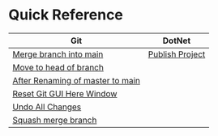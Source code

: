 # Quick Reference

|  Git   | DotNet    |
|-----------|--------------|
| [Merge branch into main](git/MergeBranchIntoMain.md) | [Publish Project](dotnet/PublishProject.md) |
| [Move to head of branch](git/MoveToHeadOfBranch.md) | |
| [After Renaming of master to main](git/AfterRenamingMasterToMain.md) | |
| [Reset Git GUI Here Window](git/ResetGitGUIHereWindow.md) | |
| [Undo All Changes](git/UndoAllUncommittedAndUnsavedChanges.md) | |
| [Squash merge branch](git/SquashMergeAndDeleteBranch.md) | |

